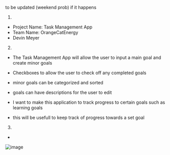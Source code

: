 to be updated (weekend prob) if it happens


1. 
  - Project Name: Task Management App 
  - Team Name: OrangeCatEnergy
  - Devin Meyer
2. 
  - The Task Management App will allow the user to input a main goal and create minor goals
  - Checkboxes to allow the user to check off any completed goals
  - minor goals can be categorized and sorted
  - goals can have descriptions for the user to edit

  - I want to make this application to track progress to certain goals such as learning goals
  - this will be usefull to keep track of progress towards a set goal
3.
  - 
![image](![image](https://github.com/user-attachments/assets/b6522249-3853-49b1-8e7d-5311660e605a)
)
